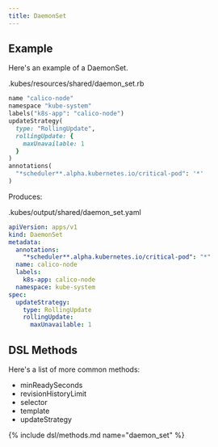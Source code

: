 ```yaml
---
title: DaemonSet
---
```


## Example

Here's an example of a DaemonSet.

.kubes/resources/shared/daemon_set.rb

```ruby
name "calico-node"
namespace "kube-system"
labels("k8s-app": "calico-node")
updateStrategy(
  type: "RollingUpdate",
  rollingUpdate: {
    maxUnavailable: 1
  }
)
annotations(
  "*scheduler**.alpha.kubernetes.io/critical-pod": '*'
)
```

Produces:

.kubes/output/shared/daemon_set.yaml

```yaml
apiVersion: apps/v1
kind: DaemonSet
metadata:
  annotations:
    "*scheduler**.alpha.kubernetes.io/critical-pod": "*"
  name: calico-node
  labels:
    k8s-app: calico-node
  namespace: kube-system
spec:
  updateStrategy:
    type: RollingUpdate
    rollingUpdate:
      maxUnavailable: 1
```

## DSL Methods

Here's a list of more common methods:

* minReadySeconds
* revisionHistoryLimit
* selector
* template
* updateStrategy

{% include dsl/methods.md name="daemon_set" %}
